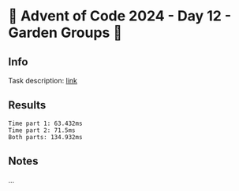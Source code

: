 # 🎄 Advent of Code 2024 - Day 12 - Garden Groups 🎄

## Info

Task description: [link](https://adventofcode.com/2024/day/12)

## Results

```
Time part 1: 63.432ms
Time part 2: 71.5ms
Both parts: 134.932ms
```

## Notes

...